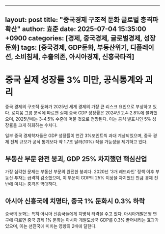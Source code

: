 ---
 layout: post
 title: "중국경제 구조적 둔화 글로벌 충격파 확산"
 author: 효준
 date: 2025-07-04 15:35:00 +0900
 categories: [경제, 중국경제, 글로벌경제, 성장둔화]
 tags: [중국경제, GDP둔화, 부동산위기, 디플레이션, 소비침체, 수출의존, 아시아경제, 신흥국타격]
 ---
 
 # 중국 실제 성장률 3% 미만, 공식통계와 괴리
 
 중국 경제의 구조적 둔화가 2025년 세계 경제의 가장 큰 리스크 요인으로 부상하고 있다. 로디움 그룹 분석에 따르면 실제 중국 GDP 성장률은 2024년 2.4-2.8%에 불과했으며, 2025년에는 3-4.5% 수준에 머물 것으로 전망된다. 이는 공식 발표치인 5% 성장률을 크게 하회하는 수치다.
 
 일부 중국 경제학자들은 GDP 성장률이 연간 3%포인트씩 과대 계상되었으며, 중국 경제 전체 규모가 공식 통계보다 약 1.7조 달러(10%) 작을 가능성을 제기하고 있다.
 
 ## 부동산 부문 완전 붕괴, GDP 25% 차지했던 핵심산업
 
 가장 심각한 문제는 부동산 부문의 완전한 붕괴다. 2020년 '3개 레드라인' 정책 이후 부동산 투자는 급격히 감소했으며, 이 부문이 GDP의 25% 이상을 차지했던 만큼 경제 전반에 미치는 충격은 막대하다.
 
 ## 아시아 신흥국에 치명타, 중국 1% 둔화시 0.3% 하락
 
 중국의 둔화는 특히 아시아 신흥국들에게 치명적 타격을 주고 있다. 아시아개발은행 연구에 따르면 중국 경제 1% 둔화는 아시아 개발도상국 GDP를 0.3% 끌어내리는 효과가 있으며, 이는 선진국에 미치는 영향의 2배에 달한다.